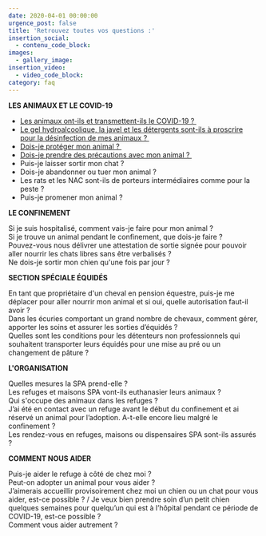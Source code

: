 ```yaml
---
date: 2020-04-01 00:00:00
urgence_post: false
title: 'Retrouvez toutes vos questions :'
insertion_social:
  - contenu_code_block:
images:
  - gallery_image:
insertion_video:
  - video_code_block:
category: faq
---
```


**LES ANIMAUX ET LE COVID-19**&nbsp;

* [Les animaux ont-ils et transmettent-ils le COVID-19 ?&nbsp;](/faq/2020/03/31/les-animaux-ont-ils-et-transmettent-ils-le-covid-19.html)
* [Le gel hydroalcoolique, la javel et les d&eacute;tergents sont-ils &agrave; proscrire pour la d&eacute;sinfection de mes animaux ?&nbsp;](/faq/2020/03/31/le-gel-hydroalcoolique-la-javel-et-les-d%C3%A9tergents-sont-ils-%C3%A0-proscrire-pour-la-d%C3%A9sinfection-de-mes-animaux.html)
* [Dois-je prot&eacute;ger mon animal ?&nbsp;](/faq/2020/03/31/dois-je-prot%C3%A9ger-mon-animal.html)
* [Dois-je prendre des pr&eacute;cautions avec mon animal ?&nbsp;](/faq/2020/03/31/dois-je-prendre-des-pr%C3%A9cautions-avec-mon-animal.html)
* Puis-je laisser sortir mon chat ?&nbsp;
* Dois-je abandonner ou tuer mon animal ?&nbsp;
* Les rats et les NAC sont-ils de porteurs interm&eacute;diaires comme pour la peste ?&nbsp;
* Puis-je promener mon animal ?

**LE CONFINEMENT**&nbsp;

Si je suis hospitalis&eacute;, comment vais-je faire pour mon animal ?&nbsp;<br>Si je trouve un animal pendant le confinement, que dois-je faire ?&nbsp;<br>Pouvez-vous nous d&eacute;livrer une attestation de sortie sign&eacute;e pour pouvoir aller nourrir les chats libres sans &ecirc;tre verbalis&eacute;s ?&nbsp;<br>Ne dois-je sortir mon chien qu'une fois par jour ?&nbsp;

**SECTION SP&Eacute;CIALE &Eacute;QUID&Eacute;S**&nbsp;

En tant que propri&eacute;taire d'un cheval en pension &eacute;questre, puis-je me d&eacute;placer pour aller nourrir mon animal et si oui, quelle autorisation faut-il avoir ? &nbsp;&nbsp;<br>Dans les &eacute;curies comportant un grand nombre de chevaux, comment g&eacute;rer, apporter les soins et assurer les sorties d’&eacute;quid&eacute;s ?&nbsp;<br>Quelles sont les conditions pour les d&eacute;tenteurs non professionnels qui souhaitent transporter leurs &eacute;quid&eacute;s pour une mise au pr&eacute; ou un changement de p&acirc;ture ?&nbsp;&nbsp;

**L'ORGANISATION**&nbsp;

Quelles mesures la SPA prend-elle ?&nbsp;<br>Les refuges et maisons SPA vont-ils euthanasier leurs animaux ?&nbsp;<br>Qui s'occupe des animaux dans les refuges ?&nbsp;<br>J’ai &eacute;t&eacute; en contact avec un refuge avant le d&eacute;but du confinement et ai r&eacute;serv&eacute; un animal pour l’adoption. A-t-elle encore lieu malgr&eacute; le confinement ?&nbsp;<br>Les rendez-vous en refuges, maisons ou dispensaires SPA sont-ils assur&eacute;s ?&nbsp;

**COMMENT NOUS AIDER**&nbsp;

Puis-je aider le refuge &agrave; c&ocirc;t&eacute; de chez moi ?&nbsp;<br>Peut-on adopter un animal pour vous aider ?&nbsp;<br>J’aimerais accueillir provisoirement chez moi un chien ou un chat pour vous aider, est-ce possible ? / Je veux bien prendre soin d’un petit chien quelques semaines pour quelqu’un qui est &agrave; l’h&ocirc;pital pendant ce p&eacute;riode de COVID-19, est-ce possible ?&nbsp;<br>Comment vous aider autrement ?&nbsp;